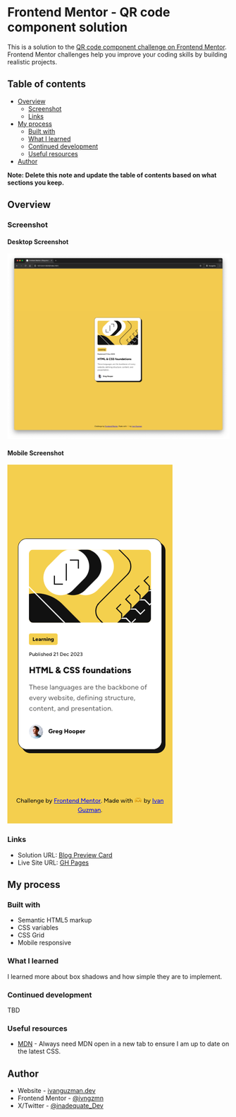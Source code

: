 # Frontend Mentor - QR code component solution

This is a solution to the [QR code component challenge on Frontend Mentor](https://www.frontendmentor.io/challenges/qr-code-component-iux_sIO_H). Frontend Mentor challenges help you improve your coding skills by building realistic projects.

## Table of contents

- [Overview](#overview)
  - [Screenshot](#screenshot)
  - [Links](#links)
- [My process](#my-process)
  - [Built with](#built-with)
  - [What I learned](#what-i-learned)
  - [Continued development](#continued-development)
  - [Useful resources](#useful-resources)
- [Author](#author)

**Note: Delete this note and update the table of contents based on what sections you keep.**

## Overview

### Screenshot

#### Desktop Screenshot

![Desktop Screenshot](./assets/images/desktop-screenshot.png)

#### Mobile Screenshot

![Mobile Screenshot](./assets/images/mobile-screenshot.png)

### Links

- Solution URL: [Blog Preview Card]()
- Live Site URL: [GH Pages]()

## My process

### Built with

- Semantic HTML5 markup
- CSS variables
- CSS Grid
- Mobile responsive

### What I learned

I learned more about box shadows and how simple they are to implement.

### Continued development

TBD

### Useful resources

- [MDN](https://developer.mozilla.org/en-US/) - Always need MDN open in a new tab to ensure I am up to date on the latest CSS.

## Author

- Website - [ivanguzman.dev](ivanguzman.dev)
- Frontend Mentor - [@ivngzmn](https://www.frontendmentor.io/profile/ivngzmn)
- X/Twitter - [@inadequate_Dev](https://x.com/inadequate_Dev)

